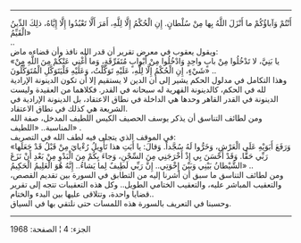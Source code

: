------------------------------------------------------------------------

أَنْتُمْ وَآباؤُكُمْ ما أَنْزَلَ اللَّهُ بِها مِنْ سُلْطانٍ. إِنِ الْحُكْمُ إِلَّا لِلَّهِ، أَمَرَ أَلَّا تَعْبُدُوا
إِلَّا إِيَّاهُ، ذلِكَ الدِّينُ الْقَيِّمُ»  
..  
ويقول يعقوب في معرض تقرير أن قدر الله نافذ وأن قضاءه ماض:  
«يا بَنِيَّ، لا تَدْخُلُوا مِنْ بابٍ واحِدٍ وَادْخُلُوا مِنْ أَبْوابٍ مُتَفَرِّقَةٍ، وَما أُغْنِي عَنْكُمْ مِنَ
اللَّهِ مِنْ شَيْءٍ، إِنِ الْحُكْمُ إِلَّا لِلَّهِ، عَلَيْهِ تَوَكَّلْتُ، وَعَلَيْهِ فَلْيَتَوَكَّلِ الْمُتَوَكِّلُونَ» ..  
وهذا التكامل في مدلول الحكم يشير إلى أن الدين لا يستقيم إلا أن تكون
الدينونة الإرادية لله في الحكم، كالدينونة القهرية له سبحانه في القدر.
فكلاهما من العقيدة وليست الدينونة في القدر القاهر وحدها هي الداخلة في
نطاق الاعتقاد، بل الدينونة الإرادية في الشريعة هي كذلك في نطاق
الاعتقاد.  
ومن لطائف التناسق أن يذكر يوسف الحصيف الكيس اللطيف المدخل، صفة الله
المناسبة.. «اللطيف» .  
في الموقف الذي يتجلى فيه لطف الله في التصريف:  
«وَرَفَعَ أَبَوَيْهِ عَلَى الْعَرْشِ، وَخَرُّوا لَهُ سُجَّداً. وَقالَ: يا أَبَتِ هذا تَأْوِيلُ رُءْيايَ مِنْ
قَبْلُ قَدْ جَعَلَها رَبِّي حَقًّا. وَقَدْ أَحْسَنَ بِي إِذْ أَخْرَجَنِي مِنَ السِّجْنِ، وَجاءَ بِكُمْ مِنَ الْبَدْوِ
مِنْ بَعْدِ أَنْ نَزَغَ الشَّيْطانُ بَيْنِي وَبَيْنَ إِخْوَتِي.. إِنَّ رَبِّي لَطِيفٌ لِما يَشاءُ.. إِنَّهُ هُوَ
الْعَلِيمُ الْحَكِيمُ» ..  
ومن لطائف التناسق ما سبق أن أشرنا إليه من التطابق في السورة بين تقديم
القصص، والتعقيب المباشر عليه، والتعقيب الختامي الطويل.. وكل هذه
التعقيبات تتجه إلى تقرير قضايا واحدة، وتتلاقى عليها بين البدء
والختام..  
وحسبنا في التعريف بالسورة هذه اللمسات حتى نلتقي بها في السياق.

------------------------------------------------------------------------

الجزء: 4 ¦ الصفحة: 1968
